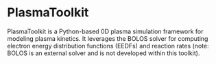 # PlasmaToolkit
PlasmaToolkit is a Python-based 0D plasma simulation framework for modeling plasma kinetics. It leverages the BOLOS solver for computing electron energy distribution functions (EEDFs) and reaction rates (note: BOLOS is an external solver and is not developed within this toolkit).
